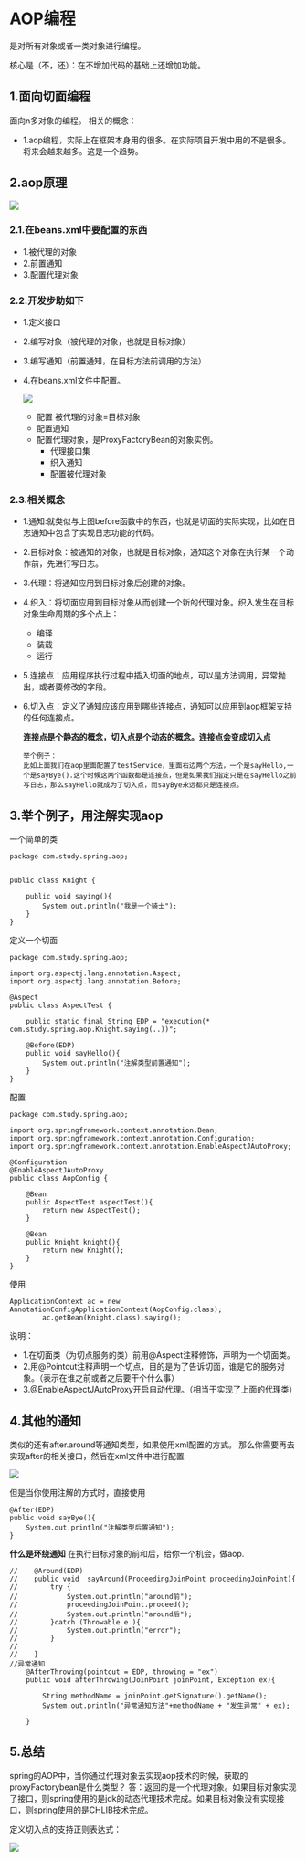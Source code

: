 # AOP编程

是对所有对象或者一类对象进行编程。

核心是（不，还）：在不增加代码的基础上还增加功能。

## 1.面向切面编程

面向n多对象的编程。 相关的概念：

* 1.aop编程，实际上在框架本身用的很多。在实际项目开发中用的不是很多。将来会越来越多。这是一个趋势。

## 2.aop原理

![](../.gitbook/assets/markdown-img-paste-20180321133023860.png)

### 2.1.在beans.xml中要配置的东西

* 1.被代理的对象
* 2.前置通知
* 3.配置代理对象

### 2.2.开发步助如下

* 1.定义接口
* 2.编写对象（被代理的对象，也就是目标对象）
* 3.编写通知（前置通知，在目标方法前调用的方法）
* 4.在beans.xml文件中配置。

  ![](../.gitbook/assets/markdown-img-paste-20180321113440426.png)

  * 配置 被代理的对象=目标对象
  * 配置通知
  * 配置代理对象，是ProxyFactoryBean的对象实例。
    * 代理接口集
    * 织入通知
    * 配置被代理对象

### 2.3.相关概念

* 1.通知:就类似与上图before函数中的东西，也就是切面的实际实现，比如在日志通知中包含了实现日志功能的代码。
* 2.目标对象：被通知的对象，也就是目标对象，通知这个对象在执行某一个动作前，先进行写日志。
* 3.代理：将通知应用到目标对象后创建的对象。
* 4.织入：将切面应用到目标对象从而创建一个新的代理对象。织入发生在目标对象生命周期的多个点上：
  * 编译
  * 装载
  * 运行
* 5.连接点：应用程序执行过程中插入切面的地点，可以是方法调用，异常抛出，或者要修改的字段。
* 6.切入点：定义了通知应该应用到哪些连接点，通知可以应用到aop框架支持的任何连接点。

  **连接点是个静态的概念，切入点是个动态的概念。连接点会变成切入点**

  ```text
  举个例子：
  比如上面我们在aop里面配置了testService，里面右边两个方法，一个是sayHello,一个是sayBye().这个时候这两个函数都是连接点，但是如果我们指定只是在sayHello之前写日志，那么sayHello就成为了切入点，而sayBye永远都只是连接点。
  ```

## 3.举个例子，用注解实现aop

一个简单的类

```text
package com.study.spring.aop;


public class Knight {

    public void saying(){
        System.out.println("我是一个骑士");
    }
}
```

定义一个切面

```text
package com.study.spring.aop;

import org.aspectj.lang.annotation.Aspect;
import org.aspectj.lang.annotation.Before;

@Aspect
public class AspectTest {

    public static final String EDP = "execution(* com.study.spring.aop.Knight.saying(..))";

    @Before(EDP)
    public void sayHello(){
        System.out.println("注解类型前置通知");
    }
}
```

配置

```text
package com.study.spring.aop;

import org.springframework.context.annotation.Bean;
import org.springframework.context.annotation.Configuration;
import org.springframework.context.annotation.EnableAspectJAutoProxy;

@Configuration
@EnableAspectJAutoProxy
public class AopConfig {

    @Bean
    public AspectTest aspectTest(){
        return new AspectTest();
    }

    @Bean
    public Knight knight(){
        return new Knight();
    }
}
```

使用

```text
ApplicationContext ac = new AnnotationConfigApplicationContext(AopConfig.class);
        ac.getBean(Knight.class).saying();
```

说明：

* 1.在切面类（为切点服务的类）前用@Aspect注释修饰，声明为一个切面类。
* 2.用@Pointcut注释声明一个切点，目的是为了告诉切面，谁是它的服务对象。（表示在谁之前或者之后要干个什么事）
* 3.@EnableAspectJAutoProxy开启自动代理。（相当于实现了上面的代理类）

## 4.其他的通知

类似的还有after.around等通知类型，如果使用xml配置的方式。 那么你需要再去实现after的相关接口，然后在xml文件中进行配置 

![](../.gitbook/assets/markdown-img-paste-20180321154903594.png)

 但是当你使用注解的方式时，直接使用

```text
@After(EDP)
public void sayBye(){
    System.out.println("注解类型后置通知");
}
```

**什么是环绕通知** 在执行目标对象的前和后，给你一个机会，做aop.

```text
//    @Around(EDP)
//    public void  sayAround(ProceedingJoinPoint proceedingJoinPoint){
//        try {
//            System.out.println("around前");
//            proceedingJoinPoint.proceed();
//            System.out.println("around后");
//        }catch (Throwable e ){
//            System.out.println("error");
//        }
//
//    }
//异常通知
    @AfterThrowing(pointcut = EDP, throwing = "ex")
    public void afterThrowing(JoinPoint joinPoint, Exception ex){

        String methodName = joinPoint.getSignature().getName();
        System.out.println("异常通知方法"+methodName + "发生异常" + ex);

    }
```

## 5.总结

spring的AOP中，当你通过代理对象去实现aop技术的时候，获取的proxyFactorybean是什么类型？ 答：返回的是一个代理对象。如果目标对象实现了接口，则spring使用的是jdk的动态代理技术完成。如果目标对象没有实现接口，则spring使用的是CHLIB技术完成。

定义切入点的支持正则表达式： 

![](../.gitbook/assets/markdown-img-paste-20180321164603690.png)

